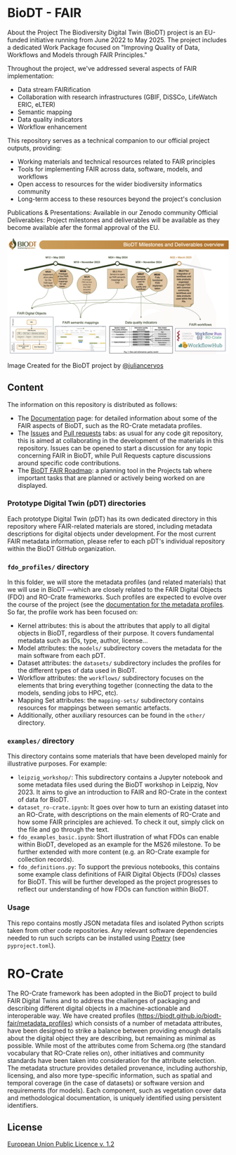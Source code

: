 # BioDT - FAIR 

About the Project
The Biodiversity Digital Twin (BioDT) project is an EU-funded initiative running from June 2022 to May 2025. The project includes a dedicated Work Package focused on "Improving Quality of Data, Workflows and Models through FAIR Principles."

Throughout the project, we've addressed several aspects of FAIR implementation:
- Data stream FAIRification
- Collaboration with research infrastructures (GBIF, DiSSCo, LifeWatch ERIC, eLTER)
- Semantic mapping
- Data quality indicators
- Workflow enhancement

This repository serves as a technical companion to our official project outputs, providing:

- Working materials and technical resources related to FAIR principles
- Tools for implementing FAIR across data, software, models, and workflows
- Open access to resources for the wider biodiversity informatics community
- Long-term access to these resources beyond the project's conclusion

Publications & Presentations: Available in our Zenodo community
Official Deliverables: Project milestones and deliverables will be available as they become available afer the formal approval of the EU. 


![BioDT FAIR Principles Diagram](images/BioDT_Deliverable_Milestones_2022-2025.png)

Image Created for the BioDT project by [@juliancervos](https://github.com/juliancervos)


## Content

The information on this repository is distributed as follows:

-   The [Documentation](https://biodt.github.io/biodt-fair/) page: for detailed information about some of the FAIR aspects of BioDT, such as the RO-Crate metadata profiles.
-   The [Issues](https://github.com/BioDT/biodt-fair/issues) and [Pull requests](https://github.com/BioDT/biodt-fair/pulls) tabs: as usual for any code git repository, this is aimed at collaborating in the development of the materials in this repository. Issues can be opened to start a discussion for any topic concerning FAIR in BioDT, while Pull Requests capture discussions around specific code contributions.
-   The [BioDT FAIR Roadmap](https://github.com/orgs/BioDT/projects/1): a planning tool in the Projects tab where important tasks that are planned or actively being worked on are displayed.

### Prototype Digital Twin (pDT) directories

Each prototype Digital Twin (pDT) has its own dedicated directory in this repository where FAIR-related materials are stored, including metadata descriptions for digital objects under development. For the most current FAIR metadata information, please refer to each pDT's individual repository within the BioDT GitHub organization.


### `fdo_profiles/` directory

In this folder, we will store the metadata profiles (and related materials) that we will use in BioDT —which are closely related to the FAIR Digital Objects (FDO) and RO-Crate frameworks. Such profiles are expected to evolve over the course of the project (see the [documentation for the metadata profiles](https://biodt.github.io/biodt-fair/metadata_profiles). So far, the profile work has been focused on:

-   Kernel attributes: this is about the attributes that apply to all digital objects in BioDT, regardless of their purpose. It covers fundamental metadata such as IDs, type, author, license...
-   Model attributes: the `models/` subdirectory covers the metadata for the main software from each pDT.
-   Dataset attributes: the `datasets/` subdirectory includes the profiles for the different types of data used in BioDT.
-   Workflow attributes: the `workflows/` subdirectory focuses on the elements that bring everything together (connecting the data to the models, sending jobs to HPC, etc).
-   Mapping Set attributes: the `mapping-sets/` subdirectory contains resources for mappings between semantic artefacts.
-   Additionally, other auxiliary resources can be found in the `other/` directory.

### `examples/` directory

This directory contains some materials that have been developed mainly for illustrative purposes. For example:

-   `leipzig_workshop/`: This subdirectory contains a Jupyter notebook and some metadata files used during the BioDT workshop in Leipzig, Nov 2023. It aims to give an introduction to FAIR and RO-Crate in the context of data for BioDT.
-   `dataset_ro-crate.ipynb`: It goes over how to turn an existing dataset into an RO-Crate, with descriptions on the main elements of RO-Crate and how some FAIR principles are achieved. To check it out, simply click on the file and go through the text.
-   `fdo_examples_basic.ipynb`: Short illustration of what FDOs can enable within BioDT, developed as an example for the MS26 milestone. To be further extended with more content (e.g. an RO-Crate example for collection records).
-   `fdo_definitions.py`: To support the previous notebooks, this contains some example class definitions of FAIR Digital Objects (FDOs) classes for BioDT. This will be further developed as the project progresses to reflect our understanding of how FDOs can function within BioDT.

### Usage

This repo contains mostly JSON metadata files and isolated Python scripts taken from other code repositories. Any relevant software dependencies needed to run such scripts can be installed using [Poetry](https://python-poetry.org/) (see `pyproject.toml`).

# RO-Crate 

The RO-Crate framework has been adopted in the BioDT project to build FAIR Digital Twins and to address the challenges of packaging and describing different digital objects in a machine-actionable and interoperable way. We have created profiles (https://biodt.github.io/biodt-fair/metadata_profiles) which consists of a number of metadata attributes, have been designed to strike a balance between providing enough details about the digital object they are describing, but remaining as minimal as possible. While most of the attributes come from Schema.org (the standard vocabulary that RO-Crate relies on), other initiatives and community standards have been taken into consideration for the attribute selection. The metadata structure provides detailed provenance, including authorship, licensing, and also more type-specific information, such as spatial and temporal coverage (in the case of datasets) or software version and requirements (for models). Each component, such as vegetation cover data and methodological documentation, is uniquely identified using persistent identifiers.


## License

[European Union Public Licence v. 1.2](https://eupl.eu/1.2/en/)
